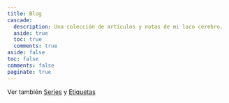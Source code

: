 ```yaml
---
title: Blog
cascade:
  description: Una colección de artículos y notas de mi loco cerebro.
  aside: true
  toc: true
  comments: true
aside: false
toc: false
comments: false
paginate: true
---
```


Ver también [Series](./../series) y [Etiquetas](./../tags)

